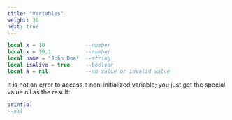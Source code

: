 ```yaml
---
title: "Variables"
weight: 30
next: true
---
```


```lua
local x = 10             --number
local x = 10.1           --number
local name = "John Doe"  --string
local isAlive = true     --boolean
local a = nil            --no value or invalid value
```

It is not an error to access a non-initialized variable; you just get the special value nil as the result:

```lua
print(b)
--nil
```
